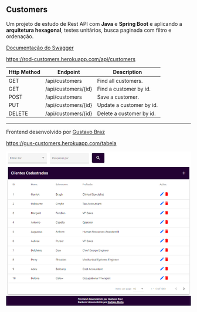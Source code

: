 ## Customers

Um projeto de estudo de Rest API com **Java** e **Spring Boot** e aplicando a **arquitetura hexagonal**, testes unitários, busca paginada com filtro e ordenação.

[Documentação do Swagger](https://rod-customers.herokuapp.com/swagger-ui.html#/)

https://rod-customers.herokuapp.com/api/customers

|Http Method|Endpoint|Description|
|---|---|---|
|GET|/api/customers|Find all customers.|
|GET|/api/customers/{id}|Find a customer by id.|
|POST|/api/customers|Save a customer.|
|PUT|/api/customers/{id}|Update a customer by id.|
|DELETE|/api/customers/{id}|Delete a customer by id.|

---

Frontend desenvolvido por [Gustavo Braz](https://github.com/GustavoBrazThomaz)

https://gus-customers.herokuapp.com/tabela

![image](src/main/resources/static/screenshot.png)
